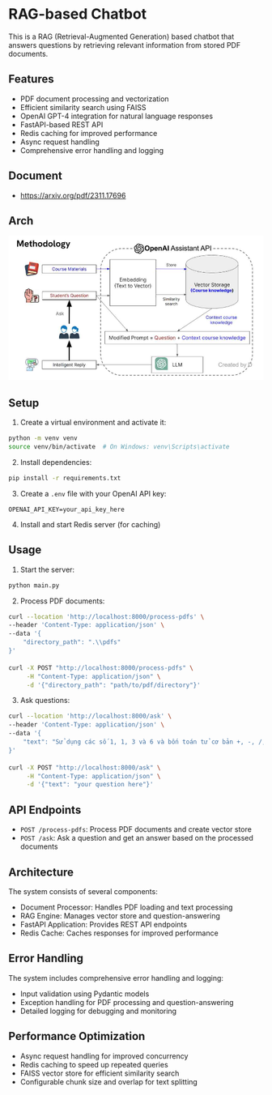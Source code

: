# RAG-based Chatbot

This is a RAG (Retrieval-Augmented Generation) based chatbot that answers questions by retrieving relevant information from stored PDF documents.

## Features

- PDF document processing and vectorization
- Efficient similarity search using FAISS
- OpenAI GPT-4 integration for natural language responses
- FastAPI-based REST API
- Redis caching for improved performance
- Async request handling
- Comprehensive error handling and logging

## Document 
- https://arxiv.org/pdf/2311.17696

## Arch
![](images/img.png)
## Setup

1. Create a virtual environment and activate it:
```bash
python -m venv venv
source venv/bin/activate  # On Windows: venv\Scripts\activate
```

2. Install dependencies:
```bash
pip install -r requirements.txt
```

3. Create a `.env` file with your OpenAI API key:
```
OPENAI_API_KEY=your_api_key_here
```

4. Install and start Redis server (for caching)

## Usage

1. Start the server:
```bash
python main.py
```

2. Process PDF documents:
```bash
curl --location 'http://localhost:8000/process-pdfs' \
--header 'Content-Type: application/json' \
--data '{
    "directory_path": ".\\pdfs"
}'

curl -X POST "http://localhost:8000/process-pdfs" \
     -H "Content-Type: application/json" \
     -d '{"directory_path": "path/to/pdf/directory"}'
```

3. Ask questions:
```bash
curl --location 'http://localhost:8000/ask' \
--header 'Content-Type: application/json' \
--data '{
    "text": "Sử dụng các số 1, 1, 3 và 6 và bốn toán tử cơ bản +, -, /,*, tạo ra một biểu thức để đạt kết quả chính xác bằng 24."
}'

curl -X POST "http://localhost:8000/ask" \
     -H "Content-Type: application/json" \
     -d '{"text": "your question here"}'
```

## API Endpoints

- `POST /process-pdfs`: Process PDF documents and create vector store
- `POST /ask`: Ask a question and get an answer based on the processed documents

## Architecture

The system consists of several components:
- Document Processor: Handles PDF loading and text processing
- RAG Engine: Manages vector store and question-answering
- FastAPI Application: Provides REST API endpoints
- Redis Cache: Caches responses for improved performance

## Error Handling

The system includes comprehensive error handling and logging:
- Input validation using Pydantic models
- Exception handling for PDF processing and question-answering
- Detailed logging for debugging and monitoring

## Performance Optimization

- Async request handling for improved concurrency
- Redis caching to speed up repeated queries
- FAISS vector store for efficient similarity search
- Configurable chunk size and overlap for text splitting 